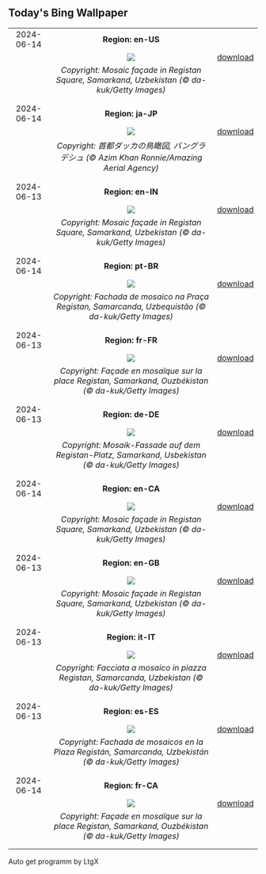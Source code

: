 ## Today's Bing Wallpaper
|      |      |      |
| :----: | :----: | :----: |
|2024-06-14|**Region: en-US**||
||![](https://www.bing.com/th?id=OHR.RegistanUzbekistan_EN-US7287760362_UHD.jpg&pid=hp&w=1152&h=648&rs=1&c=4)| [download](https://www.bing.com/th?id=OHR.RegistanUzbekistan_EN-US7287760362_UHD.jpg)|
||*Copyright: Mosaic façade in Registan Square, Samarkand, Uzbekistan (© da-kuk/Getty Images)*
||
|||
|2024-06-14|**Region: ja-JP**||
||![](https://www.bing.com/th?id=OHR.DhakaBangladesh_JA-JP0528290685_UHD.jpg&pid=hp&w=1152&h=648&rs=1&c=4)| [download](https://www.bing.com/th?id=OHR.DhakaBangladesh_JA-JP0528290685_UHD.jpg)|
||*Copyright: 首都ダッカの鳥瞰図, バングラデシュ (© Azim Khan Ronnie/Amazing Aerial Agency)*
||
|||
|2024-06-13|**Region: en-IN**||
||![](https://www.bing.com/th?id=OHR.RegistanUzbekistan_EN-IN9701496758_UHD.jpg&pid=hp&w=1152&h=648&rs=1&c=4)| [download](https://www.bing.com/th?id=OHR.RegistanUzbekistan_EN-IN9701496758_UHD.jpg)|
||*Copyright: Mosaic façade in Registan Square, Samarkand, Uzbekistan (© da-kuk/Getty Images)*
||
|||
|2024-06-14|**Region: pt-BR**||
||![](https://www.bing.com/th?id=OHR.RegistanUzbekistan_PT-BR8909125250_UHD.jpg&pid=hp&w=1152&h=648&rs=1&c=4)| [download](https://www.bing.com/th?id=OHR.RegistanUzbekistan_PT-BR8909125250_UHD.jpg)|
||*Copyright: Fachada de mosaico na Praça Registan, Samarcanda, Uzbequistão (© da-kuk/Getty Images)*
||
|||
|2024-06-13|**Region: fr-FR**||
||![](https://www.bing.com/th?id=OHR.RegistanUzbekistan_FR-FR4384753959_UHD.jpg&pid=hp&w=1152&h=648&rs=1&c=4)| [download](https://www.bing.com/th?id=OHR.RegistanUzbekistan_FR-FR4384753959_UHD.jpg)|
||*Copyright: Façade en mosaïque sur la place Registan, Samarkand, Ouzbékistan (© da-kuk/Getty Images)*
||
|||
|2024-06-13|**Region: de-DE**||
||![](https://www.bing.com/th?id=OHR.RegistanUzbekistan_DE-DE0297910623_UHD.jpg&pid=hp&w=1152&h=648&rs=1&c=4)| [download](https://www.bing.com/th?id=OHR.RegistanUzbekistan_DE-DE0297910623_UHD.jpg)|
||*Copyright: Mosaik-Fassade auf dem Registan-Platz, Samarkand, Usbekistan (© da-kuk/Getty Images)*
||
|||
|2024-06-14|**Region: en-CA**||
||![](https://www.bing.com/th?id=OHR.RegistanUzbekistan_EN-CA2957046494_UHD.jpg&pid=hp&w=1152&h=648&rs=1&c=4)| [download](https://www.bing.com/th?id=OHR.RegistanUzbekistan_EN-CA2957046494_UHD.jpg)|
||*Copyright: Mosaic façade in Registan Square, Samarkand, Uzbekistan (© da-kuk/Getty Images)*
||
|||
|2024-06-13|**Region: en-GB**||
||![](https://www.bing.com/th?id=OHR.RegistanUzbekistan_EN-GB2667913913_UHD.jpg&pid=hp&w=1152&h=648&rs=1&c=4)| [download](https://www.bing.com/th?id=OHR.RegistanUzbekistan_EN-GB2667913913_UHD.jpg)|
||*Copyright: Mosaic façade in Registan Square, Samarkand, Uzbekistan (© da-kuk/Getty Images)*
||
|||
|2024-06-13|**Region: it-IT**||
||![](https://www.bing.com/th?id=OHR.RegistanUzbekistan_IT-IT8716524920_UHD.jpg&pid=hp&w=1152&h=648&rs=1&c=4)| [download](https://www.bing.com/th?id=OHR.RegistanUzbekistan_IT-IT8716524920_UHD.jpg)|
||*Copyright: Facciata a mosaico in piazza Registan, Samarcanda, Uzbekistan (© da-kuk/Getty Images)*
||
|||
|2024-06-13|**Region: es-ES**||
||![](https://www.bing.com/th?id=OHR.RegistanUzbekistan_ES-ES3215569621_UHD.jpg&pid=hp&w=1152&h=648&rs=1&c=4)| [download](https://www.bing.com/th?id=OHR.RegistanUzbekistan_ES-ES3215569621_UHD.jpg)|
||*Copyright: Fachada de mosaicos en la Plaza Registán, Samarcanda, Uzbekistán (© da-kuk/Getty Images)*
||
|||
|2024-06-14|**Region: fr-CA**||
||![](https://www.bing.com/th?id=OHR.RegistanUzbekistan_FR-CA6306584690_UHD.jpg&pid=hp&w=1152&h=648&rs=1&c=4)| [download](https://www.bing.com/th?id=OHR.RegistanUzbekistan_FR-CA6306584690_UHD.jpg)|
||*Copyright: Façade en mosaïque sur la place Registan, Samarkand, Ouzbékistan (© da-kuk/Getty Images)*
||
|||

Auto get programm by LtgX
